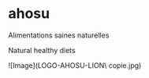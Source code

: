 # ahosu
Alimentations saines naturelles 

Natural healthy diets

![Image](LOGO-AHOSU-LION\ copie.jpg)

